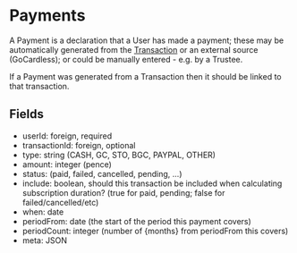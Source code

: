 Payments
========

A Payment is a declaration that a User has made a payment; these may be
automatically generated from the [Transaction][] or an external source
(GoCardless); or could be manually entered - e.g. by a Trustee.

If a Payment was generated from a Transaction then it should be linked
to that transaction.

Fields
------

 - userId: foreign, required
 - transactionId: foreign, optional
 - type: string (CASH, GC, STO, BGC, PAYPAL, OTHER)
 - amount: integer (pence)
 - status: (paid, failed, cancelled, pending, ...)
 - include: boolean, should this transaction be included when
   calculating subscription duration? (true for paid, pending; false for failed/cancelled/etc)
 - when: date
 - periodFrom: date (the start of the period this payment covers)
 - periodCount: integer (number of {months} from periodFrom this covers)
 - meta: JSON

[Transaction]: transactions.md
